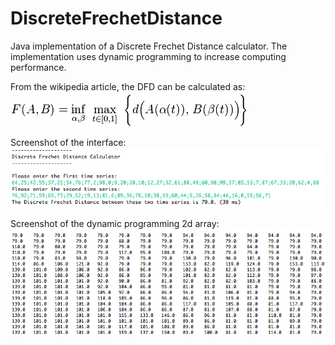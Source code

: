DiscreteFrechetDistance
=======================

Java implementation of a Discrete Frechet Distance calculator. The implementation uses dynamic programming to increase computing performance.

From the wikipedia article, the DFD can be calculated as:
![](https://github.com/Unknowncmbk/DiscreteFrechetDistance/blob/master/dfdeq.png)

Screenshot of the interface:
![](https://github.com/Unknowncmbk/DiscreteFrechetDistance/blob/master/output-example.png)

Screenshot of the dynamic programming 2d array:
![](https://github.com/Unknowncmbk/DiscreteFrechetDistance/blob/master/dynprog.png)
